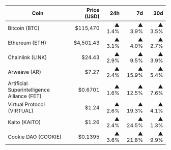 | Coin | Price (USD) | 24h | 7d | 30d |
|---|---:|---:|---:|---:|
| Bitcoin (BTC) | $115,470 | ▲ 1.4% | ▲ 3.9% | ▲ 3.5% |
| Ethereum (ETH) | $4,501.43 | ▲ 3.1% | ▲ 4.0% | ▲ 2.7% |
| Chainlink (LINK) | $24.43 | ▲ 2.9% | ▲ 9.5% | ▲ 3.9% |
| Arweave (AR) | $7.27 | ▲ 2.4% | ▲ 15.9% | ▲ 5.4% |
| Artificial Superintelligence Alliance (FET) | $0.6701 | ▲ 1.6% | ▲ 12.5% | ▲ 7.6% |
| Virtual Protocol (VIRTUAL) | $1.24 | ▲ 2.6% | ▲ 19.3% | ▲ 4.1% |
| Kaito (KAITO) | $1.26 | ▲ 2.4% | ▲ 24.5% | ▲ 1.3% |
| Cookie DAO (COOKIE) | $0.1395 | ▲ 3.6% | ▲ 21.8% | ▲ 9.9% |
